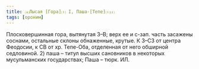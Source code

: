```yaml
---
title: ⒜Лысая [Гора]⒯ I, Паша-[Тепе]⒯⒵
tags: [ороним]
---
```


Плосковершинная гора, вытянутая З–В; верх ее и с-зап. часть засажены соснами,
остальные склоны обнаженные, крутые. К З–СЗ от центра Феодосии, к СВ от хр.
Тепе-Оба, отделенная от него обширной седловиной. 2) паша – титул высших
сановников в некоторых мусульманских государствах; Паша – тюрк. ИЛ.
